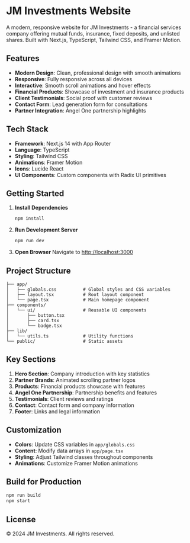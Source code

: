 # JM Investments Website

A modern, responsive website for JM Investments - a financial services company offering mutual funds, insurance, fixed deposits, and unlisted shares. Built with Next.js, TypeScript, Tailwind CSS, and Framer Motion.

## Features

- **Modern Design**: Clean, professional design with smooth animations
- **Responsive**: Fully responsive across all devices
- **Interactive**: Smooth scroll animations and hover effects
- **Financial Products**: Showcase of investment and insurance products
- **Client Testimonials**: Social proof with customer reviews
- **Contact Form**: Lead generation form for consultations
- **Partner Integration**: Angel One partnership highlights

## Tech Stack

- **Framework**: Next.js 14 with App Router
- **Language**: TypeScript
- **Styling**: Tailwind CSS
- **Animations**: Framer Motion
- **Icons**: Lucide React
- **UI Components**: Custom components with Radix UI primitives

## Getting Started

1. **Install Dependencies**
   ```bash
   npm install
   ```

2. **Run Development Server**
   ```bash
   npm run dev
   ```

3. **Open Browser**
   Navigate to [http://localhost:3000](http://localhost:3000)

## Project Structure

```
├── app/
│   ├── globals.css          # Global styles and CSS variables
│   ├── layout.tsx           # Root layout component
│   └── page.tsx             # Main homepage component
├── components/
│   └── ui/                  # Reusable UI components
│       ├── button.tsx
│       ├── card.tsx
│       └── badge.tsx
├── lib/
│   └── utils.ts             # Utility functions
└── public/                  # Static assets
```

## Key Sections

1. **Hero Section**: Company introduction with key statistics
2. **Partner Brands**: Animated scrolling partner logos
3. **Products**: Financial products showcase with features
4. **Angel One Partnership**: Partnership benefits and features
5. **Testimonials**: Client reviews and ratings
6. **Contact**: Contact form and company information
7. **Footer**: Links and legal information

## Customization

- **Colors**: Update CSS variables in `app/globals.css`
- **Content**: Modify data arrays in `app/page.tsx`
- **Styling**: Adjust Tailwind classes throughout components
- **Animations**: Customize Framer Motion animations

## Build for Production

```bash
npm run build
npm start
```

## License

© 2024 JM Investments. All rights reserved.
